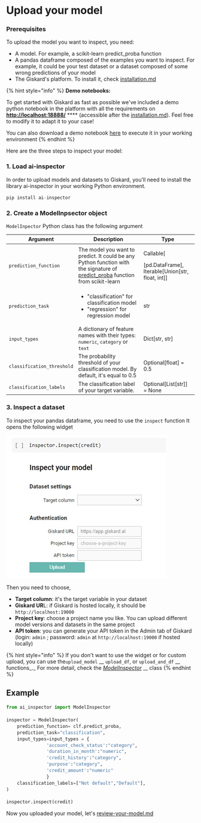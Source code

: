 # Upload your model

### Prerequisites

To upload the model you want to inspect, you need:

* A model. For example, a scikit-learn predict\_proba function
* A pandas dataframe composed of the examples you want to inspect. For example, it could be your test dataset or a dataset composed of some wrong predictions of your model
* The Giskard's platform. To install it, check [installation.md](installation.md "mention")

{% hint style="info" %}
**Demo notebooks:**

To get started with Giskard as fast as possible we've included a demo python notebook in the platform with all the requirements on [**http://localhost:18888/**](http://localhost:18888) **** (accessible after the [installation.md](installation.md "mention")). Feel free to modify it to adapt it to your case! &#x20;



You can also download a demo notebook [here](https://github.com/Giskard-AI/giskard/blob/main/backend/demo-notebook/notebook/German\_credit\_scoring\_giskard.ipynb) to execute it in your working environment
{% endhint %}

Here are the three steps to inspect your model:

### 1. Load ai-inspector

In order to upload models and datasets to Giskard, you'll need to install the library ai-inspector in your working Python environment.

```python
pip install ai-inspector
```

### 2. Create a ModelInpsector object

`ModelInpector` Python class has the following argument

| Argument                   | Description                                                                                                                                                                                                                                                                               | Type                                                                    |
| -------------------------- | ----------------------------------------------------------------------------------------------------------------------------------------------------------------------------------------------------------------------------------------------------------------------------------------- | ----------------------------------------------------------------------- |
| `prediction_function`      | The model you want to predict. It could be any Python function with the signature of [predict\_proba](https://scikit-learn.org/stable/modules/generated/sklearn.linear\_model.LogisticRegression.html#sklearn.linear\_model.LogisticRegression.predict\_proba) function from scikit-learn | <p>Callable[</p><p>[pd.DataFrame], Iterable[Union[str, float, int]]</p> |
| `prediction_task`          | <ul><li>"classification" for classification model</li><li>"regression" for regression model</li></ul>                                                                                                                                                                                     | str                                                                     |
| `input_types`              | A dictionary of feature names with their types: `numeric`, `category` or `text`                                                                                                                                                                                                           | Dict\[str, str]                                                         |
| `classification_threshold` | The probability threshold of your classification model. By default, it's equal to 0.5                                                                                                                                                                                                     | Optional\[float] = 0.5                                                  |
| `classification_labels`    | The classification label of your target variable.                                                                                                                                                                                                                                         | Optional\[List\[str]] = None                                            |

### 3. Inspect a dataset

To inspect your pandas dataframe, you need to use the `inspect` function It opens the following widget

![](../.gitbook/assets/widget.jpg)

Then you need to choose,

* **Target column**: it's the target variable in your dataset
* **Giskard UR**L: if Giskard is hosted locally, it should be `http://localhost:19000`
* **Project key**: choose a project name you like. You can upload different model versions and datasets in the same project
* **API token**: you can generate your API token in the Admin tab of Giskard (login: `admin` ;  password: `admin` at `http://localhost:19000` if hosted locally)

{% hint style="info" %}
If you don't want to use the widget or for custom upload, you can use the`upload_model` __ `upload_df`, or `upload_and_df` __ functions_._ For more detail, check the [_ModelInspector_](https://github.com/Giskard-AI/ai-inspector/blob/main/ai\_inspector/inspector.py#L34) __ class
{% endhint %}

## Example

```python
from ai_inspector import ModelInspector

inspector = ModelInspector(
    prediction_function= clf.predict_proba,
    prediction_task="classification",
    input_types=input_types = {
               'account_check_status':"category", 
               'duration_in_month':"numeric",
               'credit_history':"category",
               'purpose':"category",
               'credit_amount':"numeric"
               }
    classification_labels=["Not default","Default"],
)

inspector.inspect(credit)
```

Now you uploaded your model, let's [review-your-model.md](review-your-model.md "mention")
